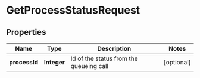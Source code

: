 

# GetProcessStatusRequest


## Properties

| Name | Type | Description | Notes |
|------------ | ------------- | ------------- | -------------|
|**processId** | **Integer** | Id of the status from the queueing call |  [optional] |




